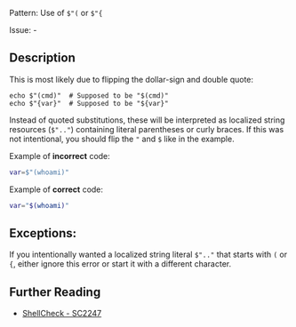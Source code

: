 Pattern: Use of `$"(` or `$"{`

Issue: -

## Description

This is most likely due to flipping the dollar-sign and double quote:

    echo $"(cmd)"  # Supposed to be "$(cmd)"
    echo $"{var}"  # Supposed to be "${var}"

Instead of quoted substitutions, these will be interpreted as localized string resources (`$".."`) containing literal parentheses or curly braces. If this was not intentional, you should flip the `"` and `$` like in the example.

Example of **incorrect** code:

```sh
var=$"(whoami)"
```

Example of **correct** code:

```sh
var="$(whoami)"
```

## Exceptions:

If you intentionally wanted a localized string literal `$".."` that starts with `(` or `{`, either ignore this error or start it with a different character.

## Further Reading

* [ShellCheck - SC2247](https://github.com/koalaman/shellcheck/wiki/SC2247)
